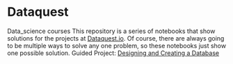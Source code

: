 # Dataquest
Data_science courses
This repository is a series of notebooks that show solutions for the projects at [Dataquest.io](https://www.dataquest.io/).
Of course, there are always going to be multiple ways to solve any one problem, so these notebooks just show one possible solution.
Guided Project: [Designing and Creating a Database](https://github.com/NeznaikanaLune/Dataquest/tree/master/M11_Designing%20and%20Creating%20a%20Database_Baseball%20match%20analize)
